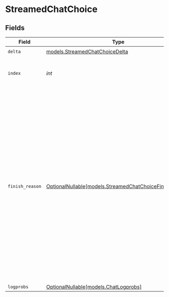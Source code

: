# StreamedChatChoice


## Fields

| Field                                                                                                                                                                                                                                                                                                                   | Type                                                                                                                                                                                                                                                                                                                    | Required                                                                                                                                                                                                                                                                                                                | Description                                                                                                                                                                                                                                                                                                             | Example                                                                                                                                                                                                                                                                                                                 |
| ----------------------------------------------------------------------------------------------------------------------------------------------------------------------------------------------------------------------------------------------------------------------------------------------------------------------- | ----------------------------------------------------------------------------------------------------------------------------------------------------------------------------------------------------------------------------------------------------------------------------------------------------------------------- | ----------------------------------------------------------------------------------------------------------------------------------------------------------------------------------------------------------------------------------------------------------------------------------------------------------------------- | ----------------------------------------------------------------------------------------------------------------------------------------------------------------------------------------------------------------------------------------------------------------------------------------------------------------------- | ----------------------------------------------------------------------------------------------------------------------------------------------------------------------------------------------------------------------------------------------------------------------------------------------------------------------- |
| `delta`                                                                                                                                                                                                                                                                                                                 | [models.StreamedChatChoiceDelta](../models/streamedchatchoicedelta.md)                                                                                                                                                                                                                                                  | :heavy_check_mark:                                                                                                                                                                                                                                                                                                      | N/A                                                                                                                                                                                                                                                                                                                     |                                                                                                                                                                                                                                                                                                                         |
| `index`                                                                                                                                                                                                                                                                                                                 | *int*                                                                                                                                                                                                                                                                                                                   | :heavy_check_mark:                                                                                                                                                                                                                                                                                                      | The index of the choice in the list of generated choices.                                                                                                                                                                                                                                                               | 0                                                                                                                                                                                                                                                                                                                       |
| `finish_reason`                                                                                                                                                                                                                                                                                                         | [OptionalNullable[models.StreamedChatChoiceFinishReason]](../models/streamedchatchoicefinishreason.md)                                                                                                                                                                                                                  | :heavy_minus_sign:                                                                                                                                                                                                                                                                                                      | Termination condition of the generation. `stop` means the API returned the full chat completions generated by the model without running into any limits.<br/>`length` means the generation exceeded `max_tokens` or the conversation exceeded the max context length.<br/>`tool_calls` means the API has generated tool calls.<br/> |                                                                                                                                                                                                                                                                                                                         |
| `logprobs`                                                                                                                                                                                                                                                                                                              | [OptionalNullable[models.ChatLogprobs]](../models/chatlogprobs.md)                                                                                                                                                                                                                                                      | :heavy_minus_sign:                                                                                                                                                                                                                                                                                                      | N/A                                                                                                                                                                                                                                                                                                                     |                                                                                                                                                                                                                                                                                                                         |